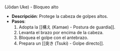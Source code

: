 
(Jōdan Uke) - Bloqueo alto
- **Descripción**: Protege la cabeza de golpes altos.
- **Pasos**:
  1. Adopta la [[構え (Kamae) - Postura de guardia]].
  2. Levanta el brazo por encima de la cabeza.
  3. Bloquea el golpe con el antebrazo.
  4. Prepara un [[突き (Tsuki) - Golpe directo]].